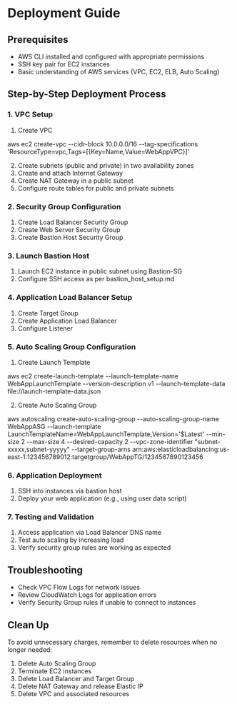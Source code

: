 # Deployment Guide

## Prerequisites
- AWS CLI installed and configured with appropriate permissions
- SSH key pair for EC2 instances
- Basic understanding of AWS services (VPC, EC2, ELB, Auto Scaling)

## Step-by-Step Deployment Process

### 1. VPC Setup
1. Create VPC

aws ec2 create-vpc --cidr-block 10.0.0.0/16 --tag-specifications 'ResourceType=vpc,Tags=[{Key=Name,Value=WebAppVPC}]'

2. Create subnets (public and private) in two availability zones
3. Create and attach Internet Gateway
4. Create NAT Gateway in a public subnet
5. Configure route tables for public and private subnets

### 2. Security Group Configuration
1. Create Load Balancer Security Group
2. Create Web Server Security Group
3. Create Bastion Host Security Group

### 3. Launch Bastion Host
1. Launch EC2 instance in public subnet using Bastion-SG
2. Configure SSH access as per bastion_host_setup.md

### 4. Application Load Balancer Setup
1. Create Target Group
2. Create Application Load Balancer
3. Configure Listener

### 5. Auto Scaling Group Configuration
1. Create Launch Template

aws ec2 create-launch-template --launch-template-name WebAppLaunchTemplate --version-description v1 --launch-template-data file://launch-template-data.json

2. Create Auto Scaling Group

aws autoscaling create-auto-scaling-group --auto-scaling-group-name WebAppASG --launch-template LaunchTemplateName=WebAppLaunchTemplate,Version='$Latest' --min-size 2 --max-size 4 --desired-capacity 2 --vpc-zone-identifier "subnet-xxxxx,subnet-yyyyy" --target-group-arns arn:aws:elasticloadbalancing:us-east-1:123456789012:targetgroup/WebAppTG/1234567890123456

### 6. Application Deployment
1. SSH into instances via bastion host
2. Deploy your web application (e.g., using user data script)

### 7. Testing and Validation
1. Access application via Load Balancer DNS name
2. Test auto scaling by increasing load
3. Verify security group rules are working as expected

## Troubleshooting
- Check VPC Flow Logs for network issues
- Review CloudWatch Logs for application errors
- Verify Security Group rules if unable to connect to instances

## Clean Up
To avoid unnecessary charges, remember to delete resources when no longer needed:
1. Delete Auto Scaling Group
2. Terminate EC2 instances
3. Delete Load Balancer and Target Group
4. Delete NAT Gateway and release Elastic IP
5. Delete VPC and associated resources